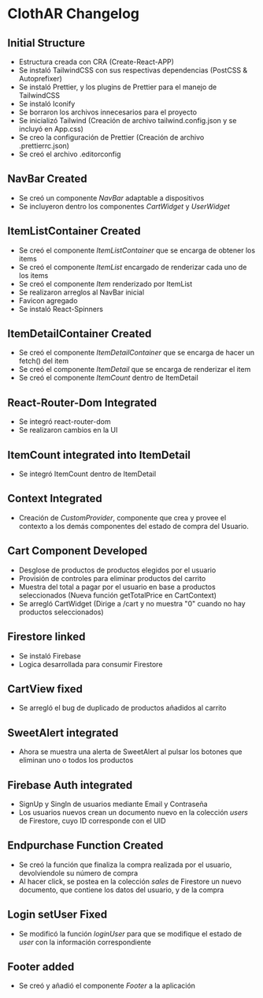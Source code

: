 # ClothAR Changelog

## Initial Structure

- Estructura creada con CRA (Create-React-APP)
- Se instaló TailwindCSS con sus respectivas dependencias (PostCSS & Autoprefixer)
- Se instaló Prettier, y los plugins de Prettier para el manejo de TailwindCSS
- Se instaló Iconify
- Se borraron los archivos innecesarios para el proyecto
- Se inicializó Tailwind (Creación de archivo tailwind.config.json y se incluyó en App.css)
- Se creo la configuración de Prettier (Creación de archivo .prettierrc.json)
- Se creó el archivo .editorconfig

## NavBar Created

- Se creó un componente *NavBar* adaptable a dispositivos
- Se incluyeron dentro los componentes *CartWidget* y *UserWidget*

## ItemListContainer Created

- Se creó el componente *ItemListContainer* que se encarga de obtener los items
- Se creó el componente *ItemList* encargado de renderizar cada uno de los items
- Se creó el componente *Item* renderizado por ItemList
- Se realizaron arreglos al NavBar inicial
- Favicon agregado
- Se instaló React-Spinners

## ItemDetailContainer Created

- Se creó el componente *ItemDetailContainer* que se encarga de hacer un fetch() del item
- Se creó el componente *ItemDetail* que se encarga de renderizar el item
- Se creó el componente *ItemCount* dentro de ItemDetail

## React-Router-Dom Integrated

- Se integró react-router-dom
- Se realizaron cambios en la UI

## ItemCount integrated into ItemDetail

- Se integró ItemCount dentro de ItemDetail

## Context Integrated

- Creación de *CustomProvider*, componente que crea y provee el contexto a los demás componentes del estado de compra del Usuario.

## Cart Component Developed

- Desglose de productos de productos elegidos por el usuario
- Provisión de controles para eliminar productos del carrito
- Muestra del total a pagar por el usuario en base a productos seleccionados (Nueva función getTotalPrice en CartContext)
- Se arregló CartWidget (Dirige a /cart y no muestra "0" cuando no hay productos seleccionados)

## Firestore linked

- Se instaló Firebase
- Logica desarrollada para consumir Firestore

## CartView fixed

- Se arregló el bug de duplicado de productos añadidos al carrito

## SweetAlert integrated

- Ahora se muestra una alerta de SweetAlert al pulsar los botones que eliminan uno o todos los productos

## Firebase Auth integrated

- SignUp y SingIn de usuarios mediante Email y Contraseña
- Los usuarios nuevos crean un documento nuevo en la colección *users* de Firestore, cuyo ID corresponde con el UID

## Endpurchase Function Created

- Se creó la función que finaliza la compra realizada por el usuario, devolviendole su número de compra
- Al hacer click, se postea en la colección *sales* de Firestore un nuevo documento, que contiene los datos del usuario, y de la compra

## Login setUser Fixed

- Se modificó la función *loginUser* para que se modifique el estado de *user* con la información correspondiente

## Footer added

- Se creó y añadió el componente *Footer* a la aplicación
